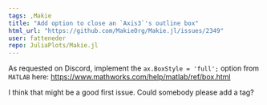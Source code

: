 ```yaml
---
tags: ,Makie
title: "Add option to close an `Axis3`'s outline box"
html_url: "https://github.com/MakieOrg/Makie.jl/issues/2349"
user: fatteneder
repo: JuliaPlots/Makie.jl
---
```


As requested on Discord, implement the `ax.BoxStyle = 'full';` option from `MATLAB` here: https://www.mathworks.com/help/matlab/ref/box.html

I think that might be a good first issue. Could somebody please add a tag?